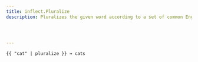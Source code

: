 ```yaml
---
title: inflect.Pluralize
description: Pluralizes the given word according to a set of common English pluralization rules.




---
```


```go-html-template
{{ "cat" | pluralize }} → cats
```
